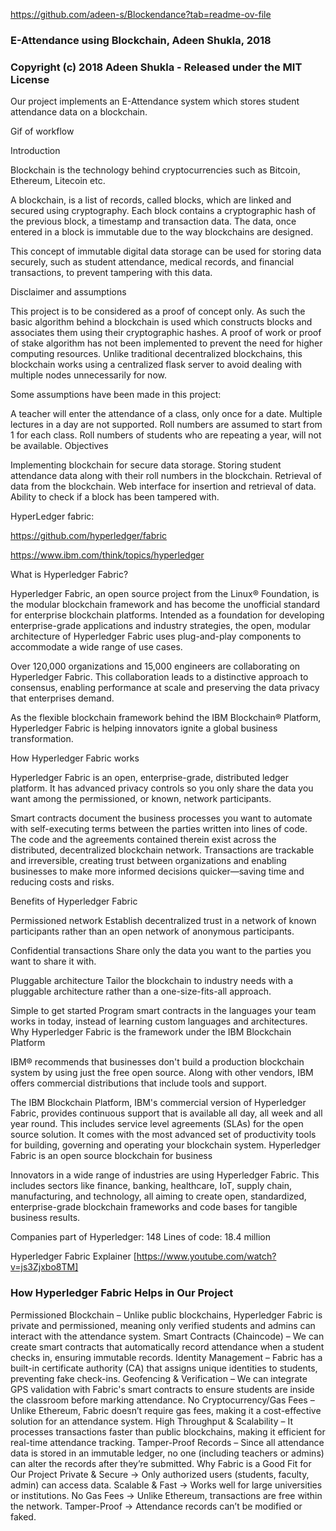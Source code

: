 https://github.com/adeen-s/Blockendance?tab=readme-ov-file

### E-Attendance using Blockchain, Adeen Shukla, 2018
### Copyright (c) 2018 Adeen Shukla - Released under the MIT License

Our project implements an E-Attendance system which stores student attendance data on a blockchain.

Gif of workflow

Introduction

Blockchain is the technology behind cryptocurrencies such as Bitcoin, Ethereum, Litecoin etc.

A blockchain, is a list of records, called blocks, which are linked and secured using cryptography. Each block contains a cryptographic hash of the previous block, a timestamp and transaction data. The data, once entered in a block is immutable due to the way blockchains are designed.

This concept of immutable digital data storage can be used for storing data securely, such as student attendance, medical records, and financial transactions, to prevent tampering with this data.

Disclaimer and assumptions

This project is to be considered as a proof of concept only. As such the basic algorithm behind a blockchain is used which constructs blocks and associates them using their cryptographic hashes. A proof of work or proof of stake algorithm has not been implemented to prevent the need for higher computing resources. Unlike traditional decentralized blockchains, this blockchain works using a centralized flask server to avoid dealing with multiple nodes unnecessarily for now.

Some assumptions have been made in this project:

A teacher will enter the attendance of a class, only once for a date. Multiple lectures in a day are not supported.
Roll numbers are assumed to start from 1 for each class.
Roll numbers of students who are repeating a year, will not be available.
Objectives

Implementing blockchain for secure data storage.
Storing student attendance data along with their roll numbers in the blockchain.
Retrieval of data from the blockchain.
Web interface for insertion and retrieval of data.
Ability to check if a block has been tampered with.

HyperLedger fabric: 

https://github.com/hyperledger/fabric

https://www.ibm.com/think/topics/hyperledger

What is Hyperledger Fabric?

Hyperledger Fabric, an open source project from the Linux® Foundation, is the modular blockchain framework and has become the unofficial standard for enterprise blockchain platforms.
Intended as a foundation for developing enterprise-grade applications and industry strategies, the open, modular architecture of Hyperledger Fabric uses plug-and-play components to accommodate a wide range of use cases.

Over 120,000 organizations and 15,000 engineers are collaborating on Hyperledger Fabric. This collaboration leads to a distinctive approach to consensus, enabling performance at scale and preserving the data privacy that enterprises demand.

As the flexible blockchain framework behind the IBM Blockchain® Platform, Hyperledger Fabric is helping innovators ignite a global business transformation.

How Hyperledger Fabric works

Hyperledger Fabric is an open, enterprise-grade, distributed ledger platform. It has advanced privacy controls so you only share the data you want among the permissioned, or known, network participants.

Smart contracts document the business processes you want to automate with self-executing terms between the parties written into lines of code. The code and the agreements contained therein exist across the distributed, decentralized blockchain network. Transactions are trackable and irreversible, creating trust between organizations and enabling businesses to make more informed decisions quicker—saving time and reducing costs and risks.

Benefits of Hyperledger Fabric


Permissioned network
Establish decentralized trust in a network of known participants rather than an open network of anonymous participants.

Confidential transactions
Share only the data you want to the parties you want to share it with.

Pluggable architecture
Tailor the blockchain to industry needs with a pluggable architecture rather than a one-size-fits-all approach.

Simple to get started
Program smart contracts in the languages your team works in today, instead of learning custom languages and architectures.
Why Hyperledger Fabric is the framework under the IBM Blockchain Platform

IBM® recommends that businesses don't build a production blockchain system by using just the free open source. Along with other vendors, IBM offers commercial distributions that include tools and support.

The IBM Blockchain Platform, IBM's commercial version of Hyperledger Fabric, provides continuous support that is available all day, all week and all year round. This includes service level agreements (SLAs) for the open source solution. It comes with the most advanced set of productivity tools for building, governing and operating your blockchain system.
Hyperledger Fabric is an open source blockchain for business

Innovators in a wide range of industries are using Hyperledger Fabric. This includes sectors like finance, banking, healthcare, IoT, supply chain, manufacturing, and technology, all aiming to create open, standardized, enterprise-grade blockchain frameworks and code bases for tangible business results.

Companies part of Hyperledger: 148
Lines of code: 18.4 million

Hyperledger Fabric Explainer [https://www.youtube.com/watch?v=js3Zjxbo8TM]

### How Hyperledger Fabric Helps in Our Project
Permissioned Blockchain – Unlike public blockchains, Hyperledger Fabric is private and permissioned, meaning only verified students and admins can interact with the attendance system.
Smart Contracts (Chaincode) – We can create smart contracts that automatically record attendance when a student checks in, ensuring immutable records.
Identity Management – Fabric has a built-in certificate authority (CA) that assigns unique identities to students, preventing fake check-ins.
Geofencing & Verification – We can integrate GPS validation with Fabric's smart contracts to ensure students are inside the classroom before marking attendance.
No Cryptocurrency/Gas Fees – Unlike Ethereum, Fabric doesn’t require gas fees, making it a cost-effective solution for an attendance system.
High Throughput & Scalability – It processes transactions faster than public blockchains, making it efficient for real-time attendance tracking.
Tamper-Proof Records – Since all attendance data is stored in an immutable ledger, no one (including teachers or admins) can alter the records after they’re submitted.
Why Fabric is a Good Fit for Our Project
Private & Secure → Only authorized users (students, faculty, admin) can access data.
Scalable & Fast → Works well for large universities or institutions.
No Gas Fees → Unlike Ethereum, transactions are free within the network.
Tamper-Proof → Attendance records can’t be modified or faked.